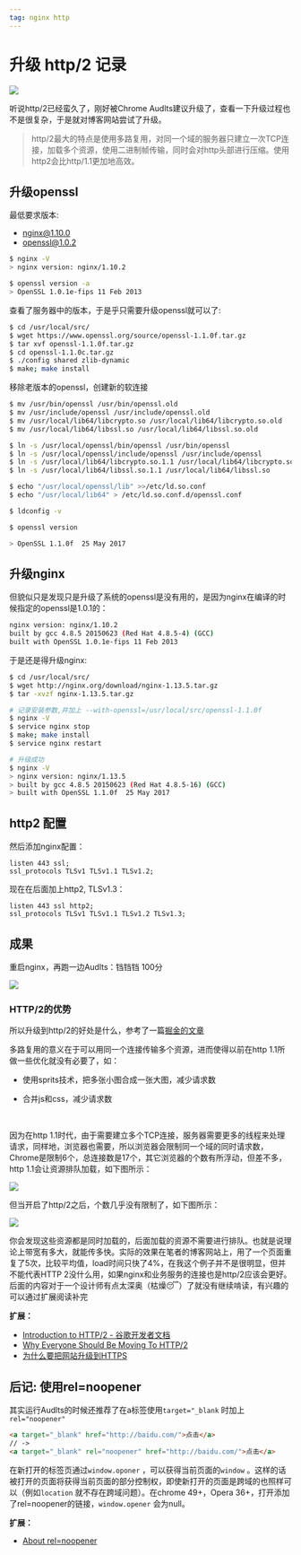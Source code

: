```yaml
---
tag: nginx http
---
```




# 升级 http/2 记录

![](http://qn.canisminor.cc/2017-09-24-031221.jpg)



听说http/2已经蛮久了，刚好被Chrome Audlts建议升级了，查看一下升级过程也不是很复杂，于是就对博客网站尝试了升级。



> http/2最大的特点是使用多路复用，对同一个域的服务器只建立一次TCP连接，加载多个资源，使用二进制帧传输，同时会对http头部进行压缩。使用http2会比http/1.1更加地高效。



## 升级openssl



最低要求版本:

- nginx@1.10.0
- openssl@1.0.2



```sh
$ nginx -V
> nginx version: nginx/1.10.2

$ openssl version -a 
> OpenSSL 1.0.1e-fips 11 Feb 2013
```



查看了服务器中的版本，于是乎只需要升级openssl就可以了:



```sh
$ cd /usr/local/src/
$ wget https://www.openssl.org/source/openssl-1.1.0f.tar.gz 
$ tar xvf openssl-1.1.0f.tar.gz
$ cd openssl-1.1.0c.tar.gz
$ ./config shared zlib-dynamic
$ make; make install
```



移除老版本的openssl，创建新的软连接

```sh
$ mv /usr/bin/openssl /usr/bin/openssl.old
$ mv /usr/include/openssl /usr/include/openssl.old
$ mv /usr/local/lib64/libcrypto.so /usr/local/lib64/libcrypto.so.old
$ mv /usr/local/lib64/libssl.so /usr/local/lib64/libssl.so.old

$ ln -s /usr/local/openssl/bin/openssl /usr/bin/openssl
$ ln -s /usr/local/openssl/include/openssl /usr/include/openssl
$ ln -s /usr/local/lib64/libcrypto.so.1.1 /usr/local/lib64/libcrypto.so
$ ln -s /usr/local/lib64/libssl.so.1.1 /usr/local/lib64/libssl.so

$ echo "/usr/local/openssl/lib" >>/etc/ld.so.conf 
$ echo "/usr/local/lib64" > /etc/ld.so.conf.d/openssl.conf

$ ldconfig -v

$ openssl version

> OpenSSL 1.1.0f  25 May 2017
```



## 升级nginx



但貌似只是发现只是升级了系统的openssl是没有用的，是因为nginx在编译的时候指定的openssl是1.0.1的：

```sh
nginx version: nginx/1.10.2
built by gcc 4.8.5 20150623 (Red Hat 4.8.5-4) (GCC) 
built with OpenSSL 1.0.1e-fips 11 Feb 2013
```



于是还是得升级nginx:

```sh
$ cd /usr/local/src/
$ wget http://nginx.org/download/nginx-1.13.5.tar.gz
$ tar -xvzf nginx-1.13.5.tar.gz

# 记录安装参数,并加上 --with-openssl=/usr/local/src/openssl-1.1.0f
$ nginx -V
$ service nginx stop
$ make; make install
$ service nginx restart

# 升级成功
$ nginx -V
> nginx version: nginx/1.13.5
> built by gcc 4.8.5 20150623 (Red Hat 4.8.5-16) (GCC) 
> built with OpenSSL 1.1.0f  25 May 2017
```



## http2 配置



然后添加nginx配置：

```white
listen 443 ssl;
ssl_protocols TLSv1 TLSv1.1 TLSv1.2;
```

现在在后面加上http2, TLSv1.3：

```white
listen 443 ssl http2;
ssl_protocols TLSv1 TLSv1.1 TLSv1.2 TLSv1.3;
```



## 成果



重启nginx，再跑一边Audlts：铛铛铛 100分

![](http://qn.canisminor.cc/2017-09-24-053335.jpg)



### HTTP/2的优势

所以升级到http/2的好处是什么，参考了一篇[掘金的文章](https://juejin.im/post/59c63adf6fb9a00a4c271484)



多路复用的意义在于可以用同一个连接传输多个资源，进而使得以前在http 1.1所做一些优化就没有必要了，如：



- 使用sprits技术，把多张小图合成一张大图，减少请求数

- 合并js和css，减少请求数

  ​

因为在http 1.1时代，由于需要建立多个TCP连接，服务器需要更多的线程来处理请求，同样地，浏览器也需要，所以浏览器会限制同一个域的同时请求数，Chrome是限制6个，总连接数是17个，其它浏览器的个数有所浮动，但差不多，http 1.1会让资源排队加载，如下图所示：



![](http://qn.canisminor.cc/2017-09-24-054230.jpg)



但当开启了http/2之后，个数几乎没有限制了，如下图所示：



![](http://qn.canisminor.cc/2017-09-24-054246.jpg)



你会发现这些资源都是同时加载的，后面加载的资源不需要进行排队。也就是说理论上带宽有多大，就能传多快。实际的效果在笔者的博客网站上，用了一个页面重复了5次，比较平均值，load时间只快了4%，在我这个例子并不是很明显，但并不能代表HTTP 2没什么用，如果nginx和业务服务的连接也是http/2应该会更好。后面的内容对于一个设计师有点太深奥（枯燥😴）了就没有继续啃读，有兴趣的可以通过扩展阅读补完



**扩展：**



- [Introduction to HTTP/2 - 谷歌开发者文档](https://link.juejin.im/?target=https%3A%2F%2Fdevelopers.google.com%2Fweb%2Ffundamentals%2Fperformance%2Fhttp2%2F)
- [Why Everyone Should Be Moving To HTTP/2](https://link.juejin.im/?target=http%3A%2F%2Fsearchengineland.com%2Feveryone-moving-http2-236716)
- [为什么要把网站升级到HTTPS](https://link.juejin.im/?target=https%3A%2F%2Ffed.renren.com%2F2017%2F09%2F03%2Fupgrade-to-https%2F)



## 后记: 使用rel=noopener



其实运行Audlts的时候还推荐了在a标签使用`target="_blank` 时加上 `rel="noopener"` 



```html
<a target="_blank" href="http://baidu.com/">点击</a>
// ->
<a target="_blank" rel="noopener" href="http://baidu.com/">点击</a>
```



在新打开的标签页通过`window.oponer` ，可以获得当前页面的`window` 。这样的话被打开的页面将获得当前页面的部分控制权，即使新打开的页面是跨域的也照样可以（例如`location` 就不存在跨域问题）。在chrome 49+，Opera 36+，打开添加了rel=noopener的链接，`window.opener` 会为null。



**扩展：**



- [About rel=noopener](https://mathiasbynens.github.io/rel-noopener/)